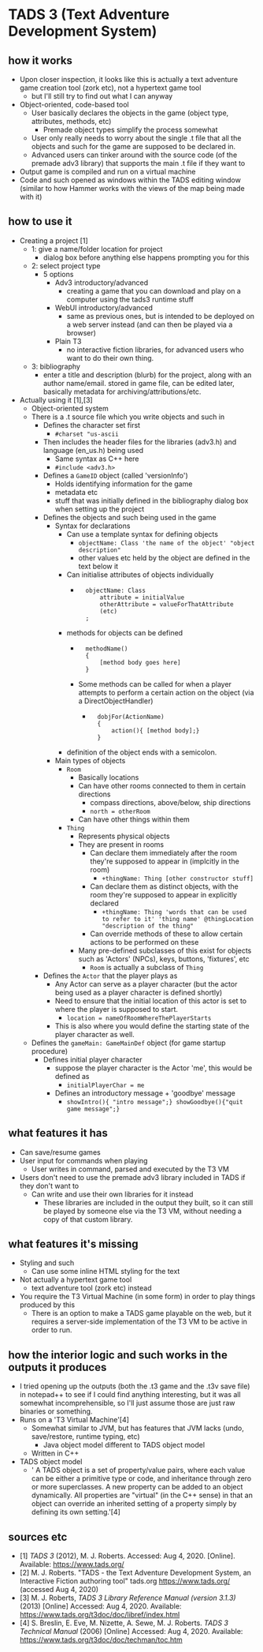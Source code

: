 # TADS 3 (Text Adventure Development System)

## how it works
* Upon closer inspection, it looks like this is actually a text adventure game creation tool (zork etc), not a hypertext game tool
    * but I'll still try to find out what I can anyway
* Object-oriented, code-based tool
    * User basically declares the objects in the game (object type, attributes, methods, etc)
        * Premade object types simplify the process somewhat
    * User only really needs to worry about the single .t file that all the objects and such for the game are supposed to be declared in.
    * Advanced users can tinker around with the source code (of the premade adv3 library) that supports the main .t file if they want to
* Output game is compiled and run on a virtual machine
* Code and such opened as windows within the TADS editing window (similar to how Hammer works with the views of the map being made with it)

## how to use it
* Creating a project [1]
    * 1: give a name/folder location for project
        * dialog box before anything else happens prompting you for this
    * 2: select project type
        * 5 options
            * Adv3 introductory/advanced
                * creating a game that you can download and play on a computer using the tads3 runtime stuff
            * WebUI introductory/advanced
                * same as previous ones, but is intended to be deployed on a web server instead (and can then be played via a browser)
            * Plain T3
                * no interactive fiction libraries, for advanced users who want to do their own thing.
    * 3: bibliography
        * enter a title and description (blurb) for the project, along with an author name/email. stored in game file, can be edited later, basically metadata for archiving/attributions/etc.
* Actually using it [1],[3]
    * Object-oriented system
    * There is a .t source file which you write objects and such in
        * Defines the character set first
            * ```#charset "us-ascii```
        * Then includes the header files for the libraries (adv3.h) and language (en_us.h) being used
            * Same syntax as C++ here
            * ```#include <adv3.h>```
        * Defines a ```GameID``` object (called 'versionInfo')
            * Holds identifying information for the game
            * metadata etc
            * stuff that was initially defined in the bibliography dialog box when setting up the project
        * Defines the objects and such being used in the game
            * Syntax for declarations
                * Can use a template syntax for defining objects
                    * ```objectName: Class 'the name of the object' "object description"```
                    * other values etc held by the object are defined in the text below it
                * Can initialise attributes of objects individually
                    * ```
                        objectName: Class
                            attribute = initialValue
                            otherAttribute = valueForThatAttribute
                            (etc)
                        ;
                * methods for objects can be defined
                    * ```
                        methodName()
                        {
                            [method body goes here]
                        }
                    * Some methods can be called for when a player attempts to perform a certain action on the object (via a DirectObjectHandler)
                        * ```
                            dobjFor(ActionName)
                            {
                                action(){ [method body];}
                            }
                * definition of the object ends with a semicolon.
            * Main types of objects
                * ```Room```
                    * Basically locations
                    * Can have other rooms connected to them in certain directions
                        * compass directions, above/below, ship directions
                        * ```north = otherRoom```
                    * Can have other things within them
                * ```Thing```
                    * Represents physical objects
                    * They are present in rooms
                        * Can declare them immediately after the room they're supposed to appear in (implcitly in the room)
                            * ```+thingName: Thing [other constructor stuff]```
                        * Can declare them as distinct objects, with the room they're supposed to appear in explicitly declared
                            * ```+thingName: Thing 'words that can be used to refer to it' 'thing name' @thingLocation "description of the thing"```
                        * Can override methods of these to allow certain actions to be performed on these
                    * Many pre-defined subclasses of this exist for objects such as 'Actors' (NPCs), keys, buttons, 'fixtures', etc
                        * ```Room``` is actually a subclass of ```Thing```
        * Defines the ```Actor``` that the player plays as
            * Any Actor can serve as a player character (but the actor being used as a player character is defined shortly)
            * Need to ensure that the initial location of this actor is set to where the player is supposed to start.
                * ```location = nameOfRoomWhereThePlayerStarts```
            * This is also where you would define the starting state of the player character as well.
    * Defines the ```gameMain: GameMainDef``` object (for game startup procedure)
        * Defines initial player character
            * suppose the player character is the Actor 'me', this would be defined as
                * ```initialPlayerChar = me```
            * Defines an introductory message + 'goodbye' message
                * ```showIntro(){ "intro message";} showGoodbye(){"quit game message";}```



## what features it has
* Can save/resume games
* User input for commands when playing
    * User writes in command, parsed and executed by the T3 VM
* Users don't need to use the premade adv3 library included in TADS if they don't want to
    * Can write and use their own libraries for it instead
        * These libraries are included in the output they built, so it can still be played by someone else via the T3 VM, without needing a copy of that custom library.

## what features it's missing
* Styling and such
    * Can use some inline HTML styling for the text
* Not actually a hypertext game tool
    * text adventure tool (zork etc) instead
* You require the T3 Virtual Machine (in some form) in order to play things produced by this
    * There is an option to make a TADS game playable on the web, but it requires a server-side implementation of the T3 VM to be active in order to run.

## how the interior logic and such works in the outputs it produces 
* I tried opening up the outputs (both the .t3 game and the .t3v save file) in notepad++ to see if I could find anything interesting, but it was all somewhat incomprehensible, so I'll just assume those are just raw binaries or something.
* Runs on a 'T3 Virtual Machine'[4]
    * Somewhat similar to JVM, but has features that JVM lacks (undo, save/restore, runtime typing, etc)
        * Java object model different to TADS object model
    * Written in C++
* TADS object model
    * ' A TADS object is a set of property/value pairs, where each value can be either a primitive type or code, and inheritance through zero or more superclasses. A new property can be added to an object dynamically. All properties are "virtual" (in the C++ sense) in that an object can override an inherited setting of a property simply by defining its own setting.'[4]
    


## sources etc
* [1] *TADS 3* (2012), M. J. Roberts. Accessed: Aug 4, 2020. [Online]. Available: https://www.tads.org/
* [2] M. J. Roberts. "TADS - the Text Adventure Development System, an Interactive Fiction authoring tool" tads.org https://www.tads.org/ (accessed Aug 4, 2020)
* [3] M. J. Roberts, *TADS 3 Library Reference Manual (version 3.1.3)* (2013) [Online] Accessed: Aug 4, 2020. Available: https://www.tads.org/t3doc/doc/libref/index.html
* [4] S. Breslin, E. Eve, M. Nizette, A. Sewe, M. J. Roberts. *TADS 3 Technical Manual* (2006) [Online] Accessed: Aug 4, 2020. Available: https://www.tads.org/t3doc/doc/techman/toc.htm